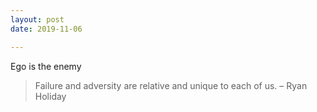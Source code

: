 ```yaml
---
layout: post
date: 2019-11-06

---
```

Ego is the enemy

> Failure and adversity are relative and unique to each of us. – Ryan Holiday
